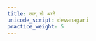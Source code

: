 ```yaml
---
title: त्वन् नो अग्ने
unicode_script: devanagari
practice_weight: 5
---
```


<div class="js_include" url="/vedAH/yajuH/taittirIyam/brAhmaNam/2/5/aMshAH/tvan_no_agne/"  newLevelForH1="2" includeTitle="false"> </div>  

